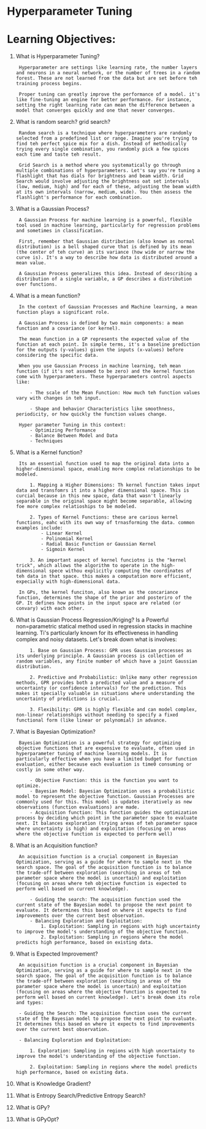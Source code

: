 # Hyperparameter Tuning

# Learning Objectives:

1. What is Hyperparameter Tuning?

        Hyperparameter are settings like learning rate, the number layers and neurons in a neural network, or the number of trees in a random forest. These are not learned from the data but are set before teh training process begins.

        Proper tuning can greatly improve the performance of a model. it's like fine-tuning an engine for better performance. For instance, setting the right learning rate can mean the difference between a model that converges quickly and one that never converges.

2. What is random search? grid search?

        Random search is a technique where hyperparameters are randomly selected from a predefined list or range. Imagine you're trying to find teh perfect spice mix for a dish. Instead of methodically trying every single combination, you randomly pick a few spices each time and taste teh result.

        Grid Search is a method where you systematically go through multiple combinations of hyperparameters. Let's say you're tuning a flashlight that has dials for brightness and beam width. Grid Search would involve adjusting the brightness oat set intervals (low, medium, high) and for each of these, adjusting the beam width at its own intervals (narrow, medium, wide). You then assess the flashlight's performance for each combination.

3. What is a Gaussian Process?

        A Gaussian Process for machine learning is a powerful, flexible tool used in machine learning, particularly for regression problems and sometimes in classification.

        First, remember that Gaussian distribution (also known as normal distribution) is a bell shaped curve that is defined by its mean (the center of teh curve) an its variance (how wide or narrow the curve is). It's a way to describe how data is distributed around a mean value.

        A Gaussian Process generalizes this idea. Instead of describing a distribution of a single variable, a GP describes a distribution over functions.

4. What is a mean function?

        In the context of Gaussian Processes and Machine learning, a mean function plays a significant role.

        A Gaussian Process is defined by two main components: a mean function and a covariance (or kernel).

        The mean function in a GP represents the expected value of the function at each point. In simple terms, it's a baseline prediction for the outputs (y-values) given the inputs (x-values) before considering the specific data.

        When you use Gaussian Process in machine learning, teh mean function (if it's not assumed to be zero) and the kernel function come with hyperparameters. These hyperparameters control aspects like:

            - The scale of the Mean Function: How much teh function values vary with changes in teh input.

            - Shape and behavior Characteristics like smoothness, periodicity, or how quickly the function values change.

        Hyper parameter Tuning in this context:
            - Optimizing Performance
            - Balance Between Model and Data
            - Techniques


5. What is a Kernel function?

        Its an essential function used to map the original data into a higher-dimensional space, enabling more complex relationships to be modeled.
        
            1. Mapping a Higher Dimensions: Th kernel function takes input data and transfomrs it into a higher dimensional space. This is curcial because in this new space, data that wasn't linearly separable in the original space might become separable, allowing foe more complex relatioships to be modeled.

            2. Types of Kernel Functions: these are carious kernel functions, eahc with its own way of trnasforming the data. common examples include:
                - Linear Kernel
                - Polinomial Kernel
                - Radial Basic Function or Gaussian Kernel
                - Sigmoin Kernel
            
            3. An important aspect of kernel funciotns is the "kernel trick", which allows the algorithm to operate in the high-dimensional spece withou explicitly computing the coordinates of teh data in that space. this makes a computation more efficient, expecially with high-dimensional data.

        In GPs, the kernel funciton, also known as the concariance function, determines the shape of the prior and posteriro of the GP. It defines how points in the input space are related (or convary) with each other.


6. What is Gaussian Process Regression/Kriging?
        Is a Powerful non=parametric statical method used in regression stacks in machine learning. Ti's particularly known for its effectiveness in handling complex and noisy datasets. Let's break down what is involves:

            1. Base on Gaussian Process: GPR uses Gaussian processes as its underlying principle. A Gaussian process is collection of random variables, any finite number of which have a joint Gaussian distribution.

            2. Predictive and Probabilistic: Unlike many other regression methods, GPR provides both a predicted value and a measure of uncertainty (or confidence intervals) for the prediction. This makes it specially valuable in situations where understanding the uncertainty of predictions is crucial.

            3. Flexibility: GPR is highly flexible and can model complex, non-linear relationships without needing to specify a fixed functional form (like linear or polynomial) in advance.

7. What is Bayesian Optimization?

        Bayesian Optimization is a powerful strategy for optimizing objective functions that are expensive to evaluate, often used in hyperparameter tuning of machine learning models. It is particularly effective when you have a limited budget for function evaluation, either because each evaluation is time0 consuming or costly in some other way.

            - Objective Function: this is the function you want to optimize.
            - Bayesian Model: Bayesian Optimization uses a probabilistic model to represent the objective function. Gaussian Processes are commonly used for this. This model is updates iteratively as new observations (function evaluations) are made.
            - Acquisition function: This function guides the optimization process by deciding which point in the parameter space to evaluate next. It balances exploration (trying areas of teh parameter space where uncertainty is high) and exploitation (focusing on areas where the objective function is expected to perform well)

8. What is an Acquisition function?

        An acquisition function is a crucial component in Bayesian Optimization, serving as a guide for where to sample next in the search space. The goal of the acquisition function is to balance the trade-off between exploration (searching in areas of teh parameter space where the model is uncertain) and exploitation (focusing on areas where teh objective function is expected to perform well based on current knowledge).

            - Guiding the search: The acquisition function used the current state of the Bayesian model to propose the next point to evaluate. It determines this based on where it expects to find improvements over the current best observation.
            - Balancing Exploration and Exploitation:
                1. Exploitation: Sampling in regions with high uncertainty to improve the model's understanding of the objective function.
                2. Exploitation: Sampling in regions where the model predicts high performance, based on existing data.
 
9. What is Expected Improvement?

        An acquisition function is a crucial component in Bayesian Optimization, serving as a guide for where to sample next in the search space. The goal of the acquisition function is to balance the trade-off between exploration (searching in areas of the parameter space where the model is uncertain) and exploitation (focusing on areas where the objective function is expected to perform well based on current knowledge). Let's break down its role and types:

        - Guiding the Search: The acquisition function uses the current state of the Bayesian model to propose the next point to evaluate. It determines this based on where it expects to find improvements over the current best observation.

        - Balancing Exploration and Exploitation:

            1. Exploration: Sampling in regions with high uncertainty to improve the model's understanding of the objective function.
            
            2. Exploitation: Sampling in regions where the model predicts high performance, based on existing data.

10. What is Knowledge Gradient?
11. What is Entropy Search/Predictive Entropy Search?
12. What is GPy?
13. What is GPyOpt?

